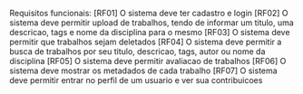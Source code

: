 Requisitos funcionais:
[RF01] O sistema deve ter cadastro e login
[RF02] O sistema deve permitir upload de trabalhos, tendo de informar um titulo, uma descricao, tags e nome da disciplina para o mesmo
[RF03] O sistema deve permitir que trabalhos sejam deletados
[RF04] O sistema deve permitir a busca de trabalhos por seu titulo, descricao, tags, autor ou nome da disciplina
[RF05] O sistema deve permitir avaliacao de trabalhos
[RF06] O sistema deve mostrar os metadados de cada trabalho
[RF07] O sistema deve permitir entrar no perfil de um usuario e ver sua contribuicoes